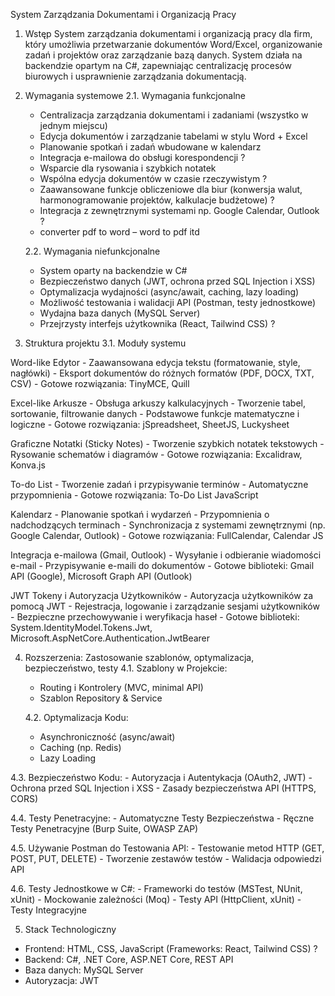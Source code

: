 System Zarządzania Dokumentami i Organizacją Pracy

1. Wstęp
  System zarządzania dokumentami i organizacją pracy dla firm, który umożliwia przetwarzanie dokumentów Word/Excel, organizowanie zadań i projektów oraz zarządzanie bazą danych. System działa na backendzie opartym na C#, zapewniając centralizację procesów biurowych i usprawnienie zarządzania dokumentacją.

2. Wymagania systemowe
  2.1. Wymagania funkcjonalne
    - Centralizacja zarządzania dokumentami i zadaniami (wszystko w jednym miejscu)
    - Edycja dokumentów i zarządzanie tabelami w stylu Word + Excel
    - Planowanie spotkań i zadań wbudowane w kalendarz
    - Integracja e-mailowa do obsługi korespondencji ?
    - Wsparcie dla rysowania i szybkich notatek
    - Wspólna edycja dokumentów w czasie rzeczywistym ?
    - Zaawansowane funkcje obliczeniowe dla biur (konwersja walut, harmonogramowanie projektów, kalkulacje budżetowe) ?
    - Integracja z zewnętrznymi systemami np. Google Calendar, Outlook ?
    - converter pdf to word – word to pdf itd

   2.2. Wymagania niefunkcjonalne
    - System oparty na backendzie w C#
    - Bezpieczeństwo danych (JWT, ochrona przed SQL Injection i XSS)
    - Optymalizacja wydajności (async/await, caching, lazy loading)
    - Możliwość testowania i walidacji API (Postman, testy jednostkowe)
    - Wydajna baza danych (MySQL Server)
    - Przejrzysty interfejs użytkownika (React, Tailwind CSS) ?

4. Struktura projektu
  3.1. Moduły systemu
  
  Word-like Edytor
    - Zaawansowana edycja tekstu (formatowanie, style, nagłówki)
    - Eksport dokumentów do różnych formatów (PDF, DOCX, TXT, CSV)
    - Gotowe rozwiązania: TinyMCE, Quill
  
  Excel-like Arkusze
    - Obsługa arkuszy kalkulacyjnych
    - Tworzenie tabel, sortowanie, filtrowanie danych
    - Podstawowe funkcje matematyczne i logiczne
    - Gotowe rozwiązania: jSpreadsheet, SheetJS, Luckysheet
  
  Graficzne Notatki (Sticky Notes)
    - Tworzenie szybkich notatek tekstowych
    - Rysowanie schematów i diagramów
    - Gotowe rozwiązania: Excalidraw, Konva.js
  
  To-do List
    - Tworzenie zadań i przypisywanie terminów
    - Automatyczne przypomnienia
    - Gotowe rozwiązania: To-Do List JavaScript
  
  Kalendarz
    - Planowanie spotkań i wydarzeń
    - Przypomnienia o nadchodzących terminach
    - Synchronizacja z systemami zewnętrznymi (np. Google Calendar, Outlook)
    - Gotowe rozwiązania: FullCalendar, Calendar JS
  
  Integracja e-mailowa (Gmail, Outlook)
    - Wysyłanie i odbieranie wiadomości e-mail
    - Przypisywanie e-maili do dokumentów
    - Gotowe biblioteki: Gmail API (Google), Microsoft Graph API (Outlook)
  
  JWT Tokeny i Autoryzacja Użytkowników
    - Autoryzacja użytkowników za pomocą JWT
    - Rejestracja, logowanie i zarządzanie sesjami użytkowników
    - Bezpieczne przechowywanie i weryfikacja haseł
    - Gotowe biblioteki: System.IdentityModel.Tokens.Jwt, Microsoft.AspNetCore.Authentication.JwtBearer

4. Rozszerzenia: Zastosowanie szablonów, optymalizacja, bezpieczeństwo, testy
  4.1. Szablony w Projekcie:
    - Routing i Kontrolery (MVC, minimal API)
    - Szablon Repository & Service

   4.2. Optymalizacja Kodu:
    - Asynchroniczność (async/await)
    - Caching (np. Redis)
    - Lazy Loading
  
  4.3. Bezpieczeństwo Kodu:
    - Autoryzacja i Autentykacja (OAuth2, JWT)
    - Ochrona przed SQL Injection i XSS
    - Zasady bezpieczeństwa API (HTTPS, CORS)
  
  4.4. Testy Penetracyjne:
    - Automatyczne Testy Bezpieczeństwa
    - Ręczne Testy Penetracyjne (Burp Suite, OWASP ZAP)
  
  4.5. Używanie Postman do Testowania API:
    - Testowanie metod HTTP (GET, POST, PUT, DELETE)
    - Tworzenie zestawów testów
    - Walidacja odpowiedzi API
  
  4.6. Testy Jednostkowe w C#:
    - Frameworki do testów (MSTest, NUnit, xUnit)
    - Mockowanie zależności (Moq)
    - Testy API (HttpClient, xUnit)
    - Testy Integracyjne

5. Stack Technologiczny
  - Frontend: HTML, CSS, JavaScript (Frameworks: React, Tailwind CSS) ?
  - Backend: C#, .NET Core, ASP.NET Core, REST API
  - Baza danych: MySQL Server
  - Autoryzacja: JWT
